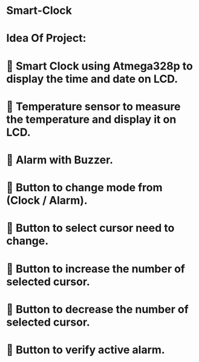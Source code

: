 # Smart-Clock
# Idea Of Project:
#  Smart Clock using Atmega328p to display the time and date on LCD.
#  Temperature sensor to measure the temperature and display it on LCD.
#  Alarm with Buzzer.
#  Button to change mode from (Clock / Alarm).
#  Button to select cursor need to change.
#  Button to increase the number of selected cursor.
#  Button to decrease the number of selected cursor.
#  Button to verify active alarm.